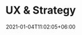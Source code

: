 ---
title: "UX & Strategy"
date: 2021-01-04T11:02:05+06:00
icon: "ti-layout-sidebar-2"
description: "How we do strategy and design the user experience"
type : "docs"
weight: 1
---